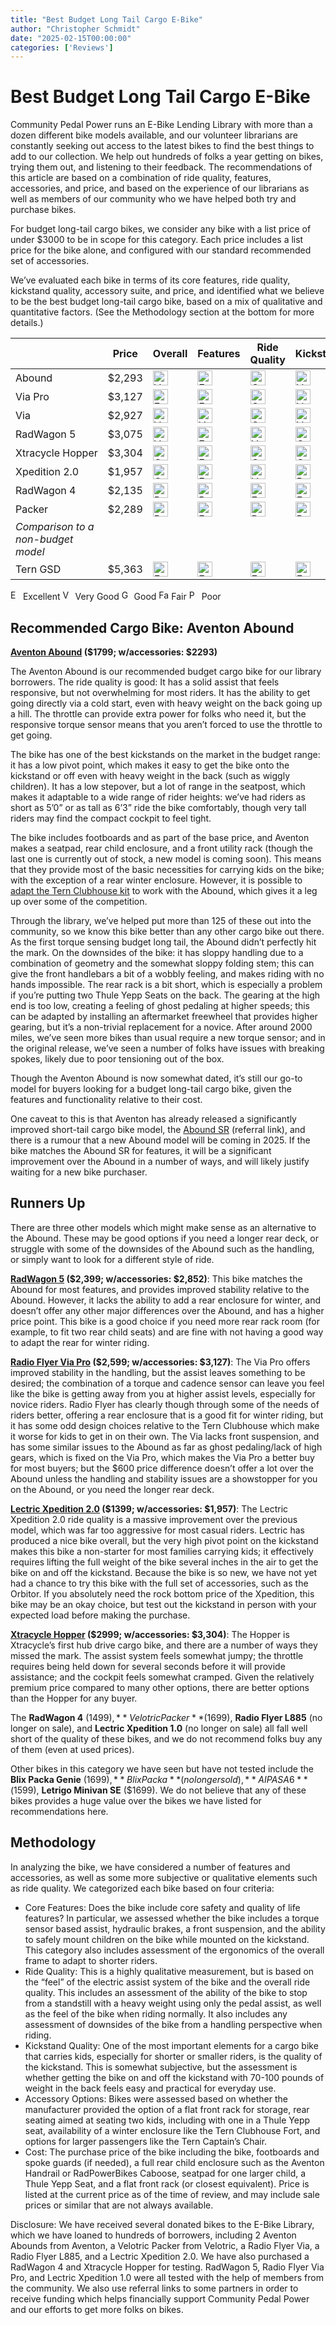 ```yaml
---
title: "Best Budget Long Tail Cargo E-Bike"
author: "Christopher Schmidt"
date: "2025-02-15T00:00:00"
categories: ['Reviews']
---
```

# Best Budget Long Tail Cargo E-Bike

Community Pedal Power runs an E-Bike Lending Library with more than a dozen different bike models available, and our volunteer librarians are constantly seeking out access to the latest bikes to find the best things to add to our collection. We help out hundreds of folks a year getting on bikes, trying them out, and listening to their feedback. The recommendations of this article are based on a combination of ride quality, features, accessories, and price, and based on the experience of our librarians as well as members of our community who we have helped both try and purchase bikes.

For budget long-tail cargo bikes, we consider any bike with a list price of under $3000 to be in scope for this category. Each price includes a list price for the bike alone, and configured with our standard recommended set of accessories.

We’ve evaluated each bike in terms of its core features, ride quality, kickstand quality, accessory suite, and price, and identified what we believe to be the best budget long-tail cargo bike, based on a mix of qualitative and quantitative factors. (See the Methodology section at the bottom for more details.)




|  | Price | Overall | Features | Ride Quality | Kickstand | Accessories |
| :---- | ----- | ----- | ----- | ----- | ----- | ----- |
| Abound | $2,293 | <img src="/img/ratings/icon_verygood.png" alt="Very Good" width="24px" />  | <img src="/img/ratings/icon_excellent.png" alt="Excellent" width="24px" />  | <img src="/img/ratings/icon_good.png" alt="Good" width="24px" />  | <img src="/img/ratings/icon_verygood.png" alt="Very Good" width="24px" />  | <img src="/img/ratings/icon_good.png" alt="Good" width="24px" />  |
| <nobr>Via Pro</nobr> | $3,127 | <img src="/img/ratings/icon_excellent.png" alt="Excellent" width="24px" />  | <img src="/img/ratings/icon_excellent.png" alt="Excellent" width="24px" />  | <img src="/img/ratings/icon_good.png" alt="Good" width="24px" />  | <img src="/img/ratings/icon_verygood.png" alt="Very Good" width="24px" />  | <img src="/img/ratings/icon_verygood.png" alt="Very Good" width="24px" />  |
| Via | $2,927 | <img src="/img/ratings/icon_verygood.png" alt="Very Good" width="24px" />  | <img src="/img/ratings/icon_verygood.png" alt="Very Good" width="24px" />  | <img src="/img/ratings/icon_good.png" alt="Good" width="24px" />  | <img src="/img/ratings/icon_verygood.png" alt="Very Good" width="24px" />  | <img src="/img/ratings/icon_verygood.png" alt="Very Good" width="24px" />  |
| <nobr>RadWagon 5</nobr> | $3,075 | <img src="/img/ratings/icon_verygood.png" alt="Very Good" width="24px" />  | <img src="/img/ratings/icon_excellent.png" alt="Excellent" width="24px" />  | <img src="/img/ratings/icon_verygood.png" alt="Very Good" width="24px" />  | <img src="/img/ratings/icon_good.png" alt="Good" width="24px" />  | <img src="/img/ratings/icon_good.png" alt="Good" width="24px" />  |
| <nobr>Xtracycle Hopper</nobr> | $3,304 | <img src="/img/ratings/icon_good.png" alt="Good" width="24px" />  | <img src="/img/ratings/icon_excellent.png" alt="Excellent" width="24px" />  | <img src="/img/ratings/icon_good.png" alt="Good" width="24px" />  | <img src="/img/ratings/icon_good.png" alt="Good" width="24px" />  | <img src="/img/ratings/icon_good.png" alt="Good" width="24px" />  |
| <nobr>Xpedition 2.0</nobr> | $1,957 | <img src="/img/ratings/icon_good.png" alt="Good" width="24px" />  | <img src="/img/ratings/icon_excellent.png" alt="Excellent" width="24px" />  | <img src="/img/ratings/icon_verygood.png" alt="Very Good" width="24px" />  | <img src="/img/ratings/icon_poor.png" alt="Poor" width="24px" />  | <img src="/img/ratings/icon_good.png" alt="Good" width="24px" />  |
| <nobr>RadWagon 4</nobr> | $2,135 | <img src="/img/ratings/icon_poor.png" alt="Poor" width="24px" />  | <img src="/img/ratings/icon_poor.png" alt="Poor" width="24px" />  | <img src="/img/ratings/icon_fair.png" alt="Fair" width="24px" />  | <img src="/img/ratings/icon_fair.png" alt="Fair" width="24px" />  | <img src="/img/ratings/icon_good.png" alt="Good" width="24px" />  |
| <nobr>Packer</nobr> | $2,289 | <img src="/img/ratings/icon_poor.png" alt="Poor" width="24px" />  | <img src="/img/ratings/icon_fair.png" alt="Fair" width="24px" />  | <img src="/img/ratings/icon_poor.png" alt="Poor" width="24px" />  | <img src="/img/ratings/icon_poor.png" alt="Poor" width="24px" />  | <img src="/img/ratings/icon_fair.png" alt="Fair" width="24px" />  |
| *Comparison to a non-budget model* |  |  |  |  |  |  |
| <nobr>Tern GSD</nobr> | $5,363 | <img src="/img/ratings/icon_excellent.png" alt="Excellent" width="24px" />  | <img src="/img/ratings/icon_excellent.png" alt="Excellent" width="24px" />  | <img src="/img/ratings/icon_excellent.png" alt="Excellent" width="24px" />  | <img src="/img/ratings/icon_excellent.png" alt="Excellent" width="24px" />  | <img src="/img/ratings/icon_excellent.png" alt="Excellent" width="24px" />  |

<img src="/img/ratings/icon_excellent.png" alt="Excellent" width="16px" /> Excellent 
<img src="/img/ratings/icon_verygood.png" alt="Very Good" width="16px" /> Very Good <img src="/img/ratings/icon_good.png" alt="Good" width="16px" /> Good <img src="/img/ratings/icon_fair.png" alt="Fair" width="16px" />
Fair <img src="/img/ratings/icon_poor.png" alt="Poor" width="16px" /> Poor

## Recommended Cargo Bike: Aventon Abound

**[Aventon Abound](https://alnk.to/aWEIfki) ($1799; w/accessories: $2293)**

The Aventon Abound is our recommended budget cargo bike for our library borrowers. The ride quality is good: It has a solid assist that feels responsive, but not overwhelming for most riders. It has the ability to get going directly via a cold start, even with heavy weight on the back going up a hill. The throttle can provide extra power for folks who need it, but the responsive torque sensor means that you aren’t forced to use the throttle to get going.

The bike has one of the best kickstands on the market in the budget range: it has a low pivot point, which makes it easy to get the bike onto the kickstand or off even with heavy weight in the back (such as wiggly children). It has a low stepover, but a lot of range in the seatpost, which makes it adaptable to a wide range of rider heights: we’ve had riders as short as 5’0” or as tall as 6’3” ride the bike comfortably, though very tall riders may find the compact cockpit to feel tight. 

The bike includes footboards and  as part of the base price, and Aventon makes a seatpad, rear child enclosure, and a front utility rack (though the last one is currently out of stock, a new model is coming soon). This means that they provide most of the basic necessities for carrying kids on the bike; with the exception of a rear winter enclosure. However, it is possible to [adapt the Tern Clubhouse kit](https://betterabound.familybikeride.org/winter-kit/) to work with the Abound, which gives it a leg up over some of the competition.

Through the library, we’ve helped put more than 125 of these out into the community, so we know this bike better than any other cargo bike out there. As the first torque sensing budget long tail, the Abound didn’t perfectly hit the mark.  On the downsides of the bike: it has sloppy handling due to a combination of geometry and the somewhat sloppy folding stem; this can give the front handlebars a bit of a wobbly feeling, and makes riding with no hands impossible. The rear rack is a bit short, which is especially a problem if you’re putting two Thule Yepp Seats on the back. The gearing at the high end is too low, creating a feeling of ghost pedaling at higher speeds; this can be adapted by installing an aftermarket freewheel that provides higher gearing, but it’s a non-trivial replacement for a novice. After around 2000 miles, we’ve seen more bikes than usual require a new torque sensor; and in the original release, we’ve seen a number of folks have issues with breaking spokes, likely due to poor tensioning out of the box.

Though the Aventon Abound is now somewhat dated, it’s still our go-to model for buyers looking for a budget long-tail cargo bike, given the features and functionality relative to their cost.

One caveat to this is that Aventon has already released a significantly improved short-tail cargo bike model, the [Abound SR](https://alnk.to/eZI8Ocq) (referral link), and there is a rumour that a new Abound model will be coming in 2025\. If the bike matches the Abound SR for features, it will be a significant improvement over the Abound in a number of ways, and will likely justify waiting for a new bike purchaser.

## Runners Up

There are three other models which might make sense as an alternative to the Abound. These may be good options if you need a longer rear deck, or struggle with some of the downsides of the Abound such as the handling, or simply want to look for a different style of ride.

**[RadWagon 5](https://www.radpowerbikes.com/collections/radwagon-electric-cargo-bikes/products/radwagon-electric-cargo-bike) ($2,399; w/accessories: $2,852)**: This bike matches the Abound for most features, and provides improved stability relative to the Abound. However, it lacks the ability to add a rear enclosure for winter, and doesn’t offer any other major differences over the Abound, and has a higher price point. This bike is a good choice if you need more rear rack room (for example, to fit two rear child seats) and are fine with not having a good way to adapt the rear for winter riding.

**[Radio Flyer Via Pro](https://www.radioflyer.com/products/flyer-via-pro) ($2,599; w/accessories: $3,127)**: The Via Pro offers improved stability in the handling, but the assist leaves something to be desired; the combination of a torque and cadence sensor can leave you feel like the bike is getting away from you at higher assist levels, especially for novice riders. Radio Flyer has clearly though through some of the needs of riders better, offering a rear enclosure that is a good fit for winter riding, but it has some odd design choices relative to the Tern Clubhouse which make it worse for kids to get in on their own. The Via lacks front suspension, and has some similar issues to the Abound as far as ghost pedaling/lack of high gears, which is fixed on the Via Pro, which makes the Via Pro a better buy for most buyers; but the $600 price difference doesn’t offer a lot over the Abound unless the handling and stability issues are a showstopper for you on the Abound, or you need the longer rear deck. 

**[Lectric Xpedition 2.0](https://lectricebikes.com/products/xpedition-single-battery) ($1399; w/accessories: $1,957)**: The Lectric Xpedition 2.0 ride quality is a massive improvement over the previous model, which was far too aggressive for most casual riders. Lectric has produced a nice bike overall, but the very high pivot point on the kickstand makes this bike a non-starter for most families carrying kids; it effectively requires lifting the full weight of the bike several inches in the air to get the bike on and off the kickstand. Because the bike is so new, we have not yet had a chance to try this bike with the full set of accessories, such as the Orbitor. If you absolutely need the rock bottom price of the Xpedition, this bike may be an okay choice, but test out the kickstand in person with your expected load before making the purchase.

**[Xtracycle Hopper](https://xtracycle.com/products/hopper-compact-cargo?variant=47648147865896) ($2999; w/accessories: $3,304)**: The Hopper is Xtracycle’s first hub drive cargo bike, and there are a number of ways they missed the mark. The assist system feels somewhat jumpy; the throttle requires being held down for several seconds before it will provide assistance; and the cockpit feels somewhat cramped. Given the relatively premium price compared to many other options, there are better options than the Hopper for any buyer.

The **RadWagon 4** ($1499), **Velotric Packer** ($1699), **Radio Flyer L885** (no longer on sale), and **Lectric Xpedition 1.0** (no longer on sale) all fall well short of the quality of these bikes, and we do not recommend folks buy any of them (even at used prices).

Other bikes in this category we have seen but have not tested include the **Blix Packa Genie** ($1699), **Blix Packa** (no longer sold), **AIPAS A6** ($1599), **Letrigo Minivan SE** ($1699). We do not believe that any of these bikes provides a huge value over the bikes we have listed for recommendations here.

## Methodology

In analyzing the bike, we have considered a number of features and accessories, as well as some more subjective or qualitative elements such as ride quality. We categorized each bike based on four criteria:

* Core Features: Does the bike include core safety and quality of life features? In particular, we assessed whether the bike includes a torque sensor based assist, hydraulic brakes, a front suspension, and the ability to safely mount children on the bike while mounted on the kickstand. This category also includes assessment of the ergonomics of the overall frame to adapt to shorter riders.  
* Ride Quality: This is a highly qualitative measurement, but is based on the “feel” of the electric assist system of the bike and the overall ride quality. This includes an assessment of the ability of the bike to stop from a standstill with a heavy weight using only the pedal assist, as well as the feel of the bike when riding normally. It also includes any assessment of downsides of the bike from a handling perspective when riding.  
* Kickstand Quality: One of the most important elements for a cargo bike that carries kids, especially for shorter or smaller riders, is the quality of the kickstand. This is somewhat subjective, but the assessment is whether getting the bike on and off the kickstand with 70-100 pounds of weight in the back feels easy and practical for everyday use.  
* Accessory Options: Bikes were assessed based on whether the manufacturer provided the option of a flat front rack for storage, rear seating aimed at seating two kids, including with one in a Thule Yepp seat, availability of a winter enclosure like the Tern Clubhouse Fort, and options for larger passengers like the Tern Captain’s Chair.  
* Cost: The purchase price of the bike including the bike, footboards and spoke guards (if needed), a full rear child enclosure such as the Aventon Handrail or RadPowerBikes Caboose, seatpad for one larger child, a Thule Yepp Seat, and a flat front rack (or closest equivalent). Price is listed at the current price as of the time of review, and may include sale prices or similar that are not always available.

Disclosure: We have received several donated bikes to the E-Bike Library, which we have loaned to hundreds of borrowers, including 2 Aventon Abounds from Aventon, a Velotric Packer from Velotric, a Radio Flyer Via, a Radio Flyer L885, and a Lectric Xpedition 2.0. We have also purchased a RadWagon 4 and Xtracycle Hopper for testing. RadWagon 5, Radio Flyer Via Pro, and Lectric Xpedition 1.0 were all tested with the help of members from the community. We also use referral links to some partners in order to receive funding which helps financially support Community Pedal Power and our efforts to get more folks on bikes.  
